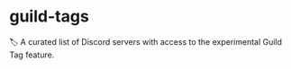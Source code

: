 # guild-tags
🏷️ A curated list of Discord servers with access to the experimental Guild Tag feature. 
